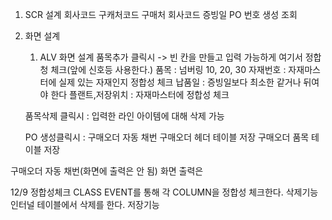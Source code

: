 1.  SCR 설계
   회사코드         구캐처코드
   구매처           회사코드
   증빙일           PO 번호
   생성             조회



2. 화면 설계
   1. ALV 화면 설계
   품목추가 클릭시 -> 빈 칸을 만들고 입력 가능하게
    여기서 정합청 체크(앞에 신호등 사용한다.)
    품목 : 넘버링 10, 20, 30
    자재번호 : 자재마스터에 실제 있는 자재인지 정합성 체크
    납품일 : 증빙일보다 최소한 같거나 뒤여야 한다
    플랜트,저장위치 : 자재마스터에 정합성 체크
    
    품목삭제 클릭시 : 입력한 라인 아이템에 대해 삭제 가능

    PO 생성클릭시 : 
        구매오더 자동 채번
        구매오더 헤더 테이블 저장
        구매오더 품목 테이블 저장

구매오더 자동 채번(화면에 출력은 안 됨)
    화면 출력은 

12/9
정합성체크
    CLASS EVENT를 통해 각 COLUMN을 정합성 체크한다.
삭제기능    
    인터널 테이블에서 삭제를 한다.
저장기능